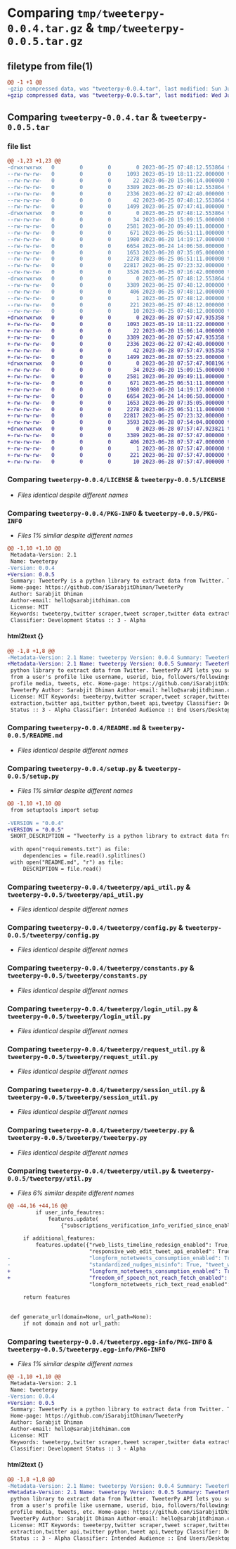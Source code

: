 # Comparing `tmp/tweeterpy-0.0.4.tar.gz` & `tmp/tweeterpy-0.0.5.tar.gz`

## filetype from file(1)

```diff
@@ -1 +1 @@
-gzip compressed data, was "tweeterpy-0.0.4.tar", last modified: Sun Jun 25 07:48:12 2023, max compression
+gzip compressed data, was "tweeterpy-0.0.5.tar", last modified: Wed Jun 28 07:57:47 2023, max compression
```

## Comparing `tweeterpy-0.0.4.tar` & `tweeterpy-0.0.5.tar`

### file list

```diff
@@ -1,23 +1,23 @@
-drwxrwxrwx   0        0        0        0 2023-06-25 07:48:12.553864 tweeterpy-0.0.4/
--rw-rw-rw-   0        0        0     1093 2023-05-19 18:11:22.000000 tweeterpy-0.0.4/LICENSE
--rw-rw-rw-   0        0        0       22 2023-06-20 15:06:14.000000 tweeterpy-0.0.4/MANIFEST.in
--rw-rw-rw-   0        0        0     3389 2023-06-25 07:48:12.553864 tweeterpy-0.0.4/PKG-INFO
--rw-rw-rw-   0        0        0     2336 2023-06-22 07:42:40.000000 tweeterpy-0.0.4/README.md
--rw-rw-rw-   0        0        0       42 2023-06-25 07:48:12.553864 tweeterpy-0.0.4/setup.cfg
--rw-rw-rw-   0        0        0     1499 2023-06-25 07:47:41.000000 tweeterpy-0.0.4/setup.py
-drwxrwxrwx   0        0        0        0 2023-06-25 07:48:12.553864 tweeterpy-0.0.4/tweeterpy/
--rw-rw-rw-   0        0        0       34 2023-06-20 15:09:15.000000 tweeterpy-0.0.4/tweeterpy/__init__.py
--rw-rw-rw-   0        0        0     2581 2023-06-20 09:49:11.000000 tweeterpy-0.0.4/tweeterpy/api_util.py
--rw-rw-rw-   0        0        0      671 2023-06-25 06:51:11.000000 tweeterpy-0.0.4/tweeterpy/config.py
--rw-rw-rw-   0        0        0     1980 2023-06-20 14:19:17.000000 tweeterpy-0.0.4/tweeterpy/constants.py
--rw-rw-rw-   0        0        0     6654 2023-06-24 14:06:58.000000 tweeterpy-0.0.4/tweeterpy/login_util.py
--rw-rw-rw-   0        0        0     1653 2023-06-20 07:35:05.000000 tweeterpy-0.0.4/tweeterpy/request_util.py
--rw-rw-rw-   0        0        0     2278 2023-06-25 06:51:11.000000 tweeterpy-0.0.4/tweeterpy/session_util.py
--rw-rw-rw-   0        0        0    22817 2023-06-25 07:23:32.000000 tweeterpy-0.0.4/tweeterpy/tweeterpy.py
--rw-rw-rw-   0        0        0     3526 2023-06-25 07:16:42.000000 tweeterpy-0.0.4/tweeterpy/util.py
-drwxrwxrwx   0        0        0        0 2023-06-25 07:48:12.553864 tweeterpy-0.0.4/tweeterpy.egg-info/
--rw-rw-rw-   0        0        0     3389 2023-06-25 07:48:12.000000 tweeterpy-0.0.4/tweeterpy.egg-info/PKG-INFO
--rw-rw-rw-   0        0        0      406 2023-06-25 07:48:12.000000 tweeterpy-0.0.4/tweeterpy.egg-info/SOURCES.txt
--rw-rw-rw-   0        0        0        1 2023-06-25 07:48:12.000000 tweeterpy-0.0.4/tweeterpy.egg-info/dependency_links.txt
--rw-rw-rw-   0        0        0      221 2023-06-25 07:48:12.000000 tweeterpy-0.0.4/tweeterpy.egg-info/requires.txt
--rw-rw-rw-   0        0        0       10 2023-06-25 07:48:12.000000 tweeterpy-0.0.4/tweeterpy.egg-info/top_level.txt
+drwxrwxrwx   0        0        0        0 2023-06-28 07:57:47.935358 tweeterpy-0.0.5/
+-rw-rw-rw-   0        0        0     1093 2023-05-19 18:11:22.000000 tweeterpy-0.0.5/LICENSE
+-rw-rw-rw-   0        0        0       22 2023-06-20 15:06:14.000000 tweeterpy-0.0.5/MANIFEST.in
+-rw-rw-rw-   0        0        0     3389 2023-06-28 07:57:47.935358 tweeterpy-0.0.5/PKG-INFO
+-rw-rw-rw-   0        0        0     2336 2023-06-22 07:42:40.000000 tweeterpy-0.0.5/README.md
+-rw-rw-rw-   0        0        0       42 2023-06-28 07:57:47.935358 tweeterpy-0.0.5/setup.cfg
+-rw-rw-rw-   0        0        0     1499 2023-06-28 07:55:23.000000 tweeterpy-0.0.5/setup.py
+drwxrwxrwx   0        0        0        0 2023-06-28 07:57:47.908196 tweeterpy-0.0.5/tweeterpy/
+-rw-rw-rw-   0        0        0       34 2023-06-20 15:09:15.000000 tweeterpy-0.0.5/tweeterpy/__init__.py
+-rw-rw-rw-   0        0        0     2581 2023-06-20 09:49:11.000000 tweeterpy-0.0.5/tweeterpy/api_util.py
+-rw-rw-rw-   0        0        0      671 2023-06-25 06:51:11.000000 tweeterpy-0.0.5/tweeterpy/config.py
+-rw-rw-rw-   0        0        0     1980 2023-06-20 14:19:17.000000 tweeterpy-0.0.5/tweeterpy/constants.py
+-rw-rw-rw-   0        0        0     6654 2023-06-24 14:06:58.000000 tweeterpy-0.0.5/tweeterpy/login_util.py
+-rw-rw-rw-   0        0        0     1653 2023-06-20 07:35:05.000000 tweeterpy-0.0.5/tweeterpy/request_util.py
+-rw-rw-rw-   0        0        0     2278 2023-06-25 06:51:11.000000 tweeterpy-0.0.5/tweeterpy/session_util.py
+-rw-rw-rw-   0        0        0    22817 2023-06-25 07:23:32.000000 tweeterpy-0.0.5/tweeterpy/tweeterpy.py
+-rw-rw-rw-   0        0        0     3593 2023-06-28 07:54:04.000000 tweeterpy-0.0.5/tweeterpy/util.py
+drwxrwxrwx   0        0        0        0 2023-06-28 07:57:47.923821 tweeterpy-0.0.5/tweeterpy.egg-info/
+-rw-rw-rw-   0        0        0     3389 2023-06-28 07:57:47.000000 tweeterpy-0.0.5/tweeterpy.egg-info/PKG-INFO
+-rw-rw-rw-   0        0        0      406 2023-06-28 07:57:47.000000 tweeterpy-0.0.5/tweeterpy.egg-info/SOURCES.txt
+-rw-rw-rw-   0        0        0        1 2023-06-28 07:57:47.000000 tweeterpy-0.0.5/tweeterpy.egg-info/dependency_links.txt
+-rw-rw-rw-   0        0        0      221 2023-06-28 07:57:47.000000 tweeterpy-0.0.5/tweeterpy.egg-info/requires.txt
+-rw-rw-rw-   0        0        0       10 2023-06-28 07:57:47.000000 tweeterpy-0.0.5/tweeterpy.egg-info/top_level.txt
```

### Comparing `tweeterpy-0.0.4/LICENSE` & `tweeterpy-0.0.5/LICENSE`

 * *Files identical despite different names*

### Comparing `tweeterpy-0.0.4/PKG-INFO` & `tweeterpy-0.0.5/PKG-INFO`

 * *Files 1% similar despite different names*

```diff
@@ -1,10 +1,10 @@
 Metadata-Version: 2.1
 Name: tweeterpy
-Version: 0.0.4
+Version: 0.0.5
 Summary: TweeterPy is a python library to extract data from Twitter. TweeterPy API lets you scrape data from a user's profile like username, userid, bio, followers/followings list, profile media, tweets, etc.
 Home-page: https://github.com/iSarabjitDhiman/TweeterPy
 Author: Sarabjit Dhiman
 Author-email: hello@sarabjitdhiman.com
 License: MIT
 Keywords: tweeterpy,twitter scraper,tweet scraper,twitter data extraction,twitter api,twitter python,tweet api,tweetpy
 Classifier: Development Status :: 3 - Alpha
```

#### html2text {}

```diff
@@ -1,8 +1,8 @@
-Metadata-Version: 2.1 Name: tweeterpy Version: 0.0.4 Summary: TweeterPy is a
+Metadata-Version: 2.1 Name: tweeterpy Version: 0.0.5 Summary: TweeterPy is a
 python library to extract data from Twitter. TweeterPy API lets you scrape data
 from a user's profile like username, userid, bio, followers/followings list,
 profile media, tweets, etc. Home-page: https://github.com/iSarabjitDhiman/
 TweeterPy Author: Sarabjit Dhiman Author-email: hello@sarabjitdhiman.com
 License: MIT Keywords: tweeterpy,twitter scraper,tweet scraper,twitter data
 extraction,twitter api,twitter python,tweet api,tweetpy Classifier: Development
 Status :: 3 - Alpha Classifier: Intended Audience :: End Users/Desktop
```

### Comparing `tweeterpy-0.0.4/README.md` & `tweeterpy-0.0.5/README.md`

 * *Files identical despite different names*

### Comparing `tweeterpy-0.0.4/setup.py` & `tweeterpy-0.0.5/setup.py`

 * *Files 1% similar despite different names*

```diff
@@ -1,10 +1,10 @@
 from setuptools import setup
 
-VERSION = "0.0.4"
+VERSION = "0.0.5"
 SHORT_DESCRIPTION = "TweeterPy is a python library to extract data from Twitter. TweeterPy API lets you scrape data from a user's profile like username, userid, bio, followers/followings list, profile media, tweets, etc."
 
 with open("requirements.txt") as file:
     dependencies = file.read().splitlines()
 with open("README.md", "r") as file:
     DESCRIPTION = file.read()
```

### Comparing `tweeterpy-0.0.4/tweeterpy/api_util.py` & `tweeterpy-0.0.5/tweeterpy/api_util.py`

 * *Files identical despite different names*

### Comparing `tweeterpy-0.0.4/tweeterpy/config.py` & `tweeterpy-0.0.5/tweeterpy/config.py`

 * *Files identical despite different names*

### Comparing `tweeterpy-0.0.4/tweeterpy/constants.py` & `tweeterpy-0.0.5/tweeterpy/constants.py`

 * *Files identical despite different names*

### Comparing `tweeterpy-0.0.4/tweeterpy/login_util.py` & `tweeterpy-0.0.5/tweeterpy/login_util.py`

 * *Files identical despite different names*

### Comparing `tweeterpy-0.0.4/tweeterpy/request_util.py` & `tweeterpy-0.0.5/tweeterpy/request_util.py`

 * *Files identical despite different names*

### Comparing `tweeterpy-0.0.4/tweeterpy/session_util.py` & `tweeterpy-0.0.5/tweeterpy/session_util.py`

 * *Files identical despite different names*

### Comparing `tweeterpy-0.0.4/tweeterpy/tweeterpy.py` & `tweeterpy-0.0.5/tweeterpy/tweeterpy.py`

 * *Files identical despite different names*

### Comparing `tweeterpy-0.0.4/tweeterpy/util.py` & `tweeterpy-0.0.5/tweeterpy/util.py`

 * *Files 6% similar despite different names*

```diff
@@ -44,16 +44,16 @@
         if user_info_feautres:
             features.update(
                 {"subscriptions_verification_info_verified_since_enabled": True})
 
     if additional_features:
         features.update({"rweb_lists_timeline_redesign_enabled": True, "creator_subscriptions_tweet_preview_api_enabled": True, "tweetypie_unmention_optimization_enabled": True,
                          "responsive_web_edit_tweet_api_enabled": True, "graphql_is_translatable_rweb_tweet_is_translatable_enabled": True, "view_counts_everywhere_api_enabled": True,
-                         "longform_notetweets_consumption_enabled": True, "tweet_awards_web_tipping_enabled": False, "freedom_of_speech_not_reach_fetch_enabled": True,
-                         "standardized_nudges_misinfo": True, "tweet_with_visibility_results_prefer_gql_limited_actions_policy_enabled": False,
+                         "longform_notetweets_consumption_enabled": True, "responsive_web_twitter_article_tweet_consumption_enabled": False, "tweet_awards_web_tipping_enabled": False,
+                         "freedom_of_speech_not_reach_fetch_enabled": True, "standardized_nudges_misinfo": True, "tweet_with_visibility_results_prefer_gql_limited_actions_policy_enabled": False,
                          "longform_notetweets_rich_text_read_enabled": True, "longform_notetweets_inline_media_enabled": False, "responsive_web_enhance_cards_enabled": False})
 
     return features
 
 
 def generate_url(domain=None, url_path=None):
     if not domain and not url_path:
```

### Comparing `tweeterpy-0.0.4/tweeterpy.egg-info/PKG-INFO` & `tweeterpy-0.0.5/tweeterpy.egg-info/PKG-INFO`

 * *Files 1% similar despite different names*

```diff
@@ -1,10 +1,10 @@
 Metadata-Version: 2.1
 Name: tweeterpy
-Version: 0.0.4
+Version: 0.0.5
 Summary: TweeterPy is a python library to extract data from Twitter. TweeterPy API lets you scrape data from a user's profile like username, userid, bio, followers/followings list, profile media, tweets, etc.
 Home-page: https://github.com/iSarabjitDhiman/TweeterPy
 Author: Sarabjit Dhiman
 Author-email: hello@sarabjitdhiman.com
 License: MIT
 Keywords: tweeterpy,twitter scraper,tweet scraper,twitter data extraction,twitter api,twitter python,tweet api,tweetpy
 Classifier: Development Status :: 3 - Alpha
```

#### html2text {}

```diff
@@ -1,8 +1,8 @@
-Metadata-Version: 2.1 Name: tweeterpy Version: 0.0.4 Summary: TweeterPy is a
+Metadata-Version: 2.1 Name: tweeterpy Version: 0.0.5 Summary: TweeterPy is a
 python library to extract data from Twitter. TweeterPy API lets you scrape data
 from a user's profile like username, userid, bio, followers/followings list,
 profile media, tweets, etc. Home-page: https://github.com/iSarabjitDhiman/
 TweeterPy Author: Sarabjit Dhiman Author-email: hello@sarabjitdhiman.com
 License: MIT Keywords: tweeterpy,twitter scraper,tweet scraper,twitter data
 extraction,twitter api,twitter python,tweet api,tweetpy Classifier: Development
 Status :: 3 - Alpha Classifier: Intended Audience :: End Users/Desktop
```

